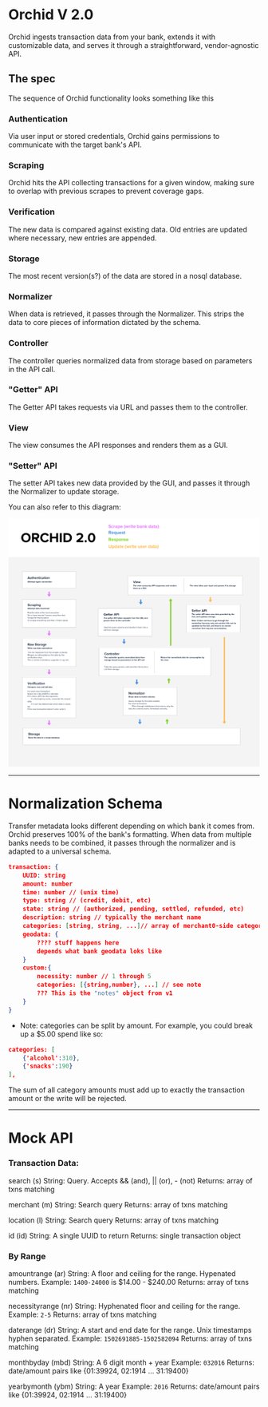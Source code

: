 # Orchid V 2.0

Orchid ingests transaction data from your bank, extends it with customizable data, and serves it through a straightforward, vendor-agnostic API.

## The spec

The sequence of Orchid functionality looks something like this

### Authentication

Via user input or stored credentials, Orchid gains permissions to communicate with the target bank's API.

### Scraping

Orchid hits the API collecting transactions for a given window, making sure to overlap with previous scrapes to prevent coverage gaps.

### Verification

The new data is compared against existing data. Old entries are updated where necessary, new entries are appended.

### Storage

The most recent version(s?) of the data are stored in a nosql database.

### Normalizer

When data is retrieved, it passes through the Normalizer. This strips the data to core pieces of information dictated by the schema.

### Controller

The controller queries normalized data from storage based on parameters in the API call.

### "Getter" API

The Getter API takes requests via URL and passes them to the controller.

### View

The view consumes the API responses and renders them as a GUI.

### "Setter" API

The setter API takes new data provided by the GUI, and passes it through the Normalizer to update storage.

You can also refer to this diagram:

![Orchid Data Flow](/Spec/Orchid_Flow_01.png?raw=true "Orchid Data Flow")

--------------------------------------------------------

# Normalization Schema

Transfer metadata looks different depending on which bank it comes from. Orchid preserves 100% of the bank's formatting. When data from multiple banks needs to be combined, it passes through the normalizer and is adapted to a universal schema.

```json
transaction: {
	UUID: string
	amount: number
	time: number // (unix time)
	type: string // (credit, debit, etc)
	state: string // (authorized, pending, settled, refunded, etc)
	description: string // typically the merchant name
	categories: [string, string, ...]// array of merchant0-side categories
	geodata: {
		???? stuff happens here
		depends what bank geodata loks like
	}
	custom:{
		necessity: number // 1 through 5
		categories: [{string,number}, ...] // see note
		??? This is the "notes" object from v1
	}
}
```

* Note: categories can be split by amount.
For example, you could break up a $5.00 spend like so:

```json
categories: [
	{'alcohol':310},
	{'snacks':190}
],
```

The sum of all category amounts must add up to exactly the transaction amount or the write will be rejected.



--------------------------------------------------------

# Mock API

### Transaction Data:

search (s)
	String: Query. Accepts && (and), || (or), - (not)
	Returns: array of txns matching

merchant (m)
	String: Search query
	Returns: array of txns matching

location (l)
	String: Search query
	Returns: array of txns matching

id (id)
	String: A single UUID to return
	Returns: single transaction object

### By Range

amountrange (ar)
	String: A floor and ceiling for the range. Hypenated numbers.
	Example: `1400-24000` is $14.00 - $240.00
	Returns: array of txns matching

necessityrange (nr)
	String: Hyphenated floor and ceiling for the range.
	Example: `2-5`
	Returns: array of txns matching

daterange (dr)
	String: A start and end date for the range. Unix timestamps hyphen separated.
	Example: `1502691885-1502582094`
	Returns: array of txns matching

monthbyday (mbd)
	String: A 6 digit month + year
	Example: `032016`
	Returns: date/amount pairs like {01:39924, 02:1914 ... 31:19400}

yearbymonth (ybm)
	String: A year
	Example: `2016`
	Returns: date/amount pairs like {01:39924, 02:1914 ... 31:19400}